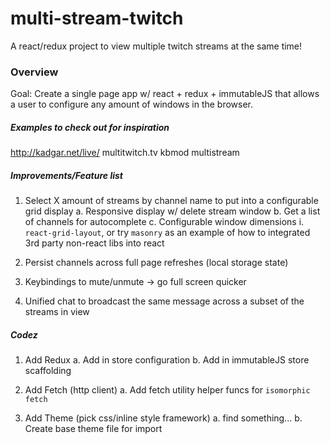 # multi-stream-twitch
A react/redux project to view multiple twitch streams at the same time!

### Overview

Goal: Create a single page app w/ react + redux + immutableJS that allows a user to configure
any amount of windows in the browser.

##### Examples to check out for inspiration
http://kadgar.net/live/
multitwitch.tv
kbmod multistream

##### Improvements/Feature list
1. Select X amount of streams by channel name to put into a configurable grid display
  a. Responsive display w/ delete stream window
  b. Get a list of channels for autocomplete
  c. Configurable window dimensions
     i. `react-grid-layout`, or try `masonry` as an example of how to integrated 3rd party non-react libs into react

2. Persist channels across full page refreshes (local storage state)
3. Keybindings to mute/unmute -> go full screen quicker
4. Unified chat to broadcast the same message across a subset of the streams in view

##### Codez

1. Add Redux
  a. Add in store configuration
  b. Add in immutableJS store scaffolding

2. Add Fetch (http client)
  a. Add fetch utility helper funcs for `isomorphic fetch`

3. Add Theme (pick css/inline style framework)
  a. find something...
  b. Create base theme file for import
